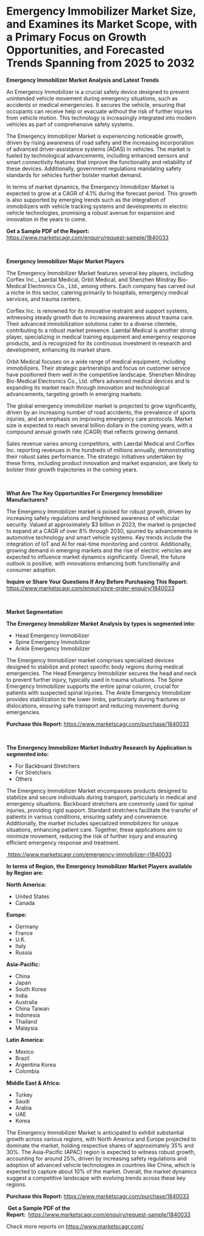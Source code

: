 <p><h1>Emergency Immobilizer Market Size, and Examines its Market Scope, with a Primary Focus on Growth Opportunities, and Forecasted Trends Spanning from 2025 to 2032</h1></p><p><strong>Emergency Immobilizer Market Analysis and Latest Trends</strong></p>
<p><p>An Emergency Immobilizer is a crucial safety device designed to prevent unintended vehicle movement during emergency situations, such as accidents or medical emergencies. It secures the vehicle, ensuring that occupants can receive help or evacuate without the risk of further injuries from vehicle motion. This technology is increasingly integrated into modern vehicles as part of comprehensive safety systems.</p><p>The Emergency Immobilizer Market is experiencing noticeable growth, driven by rising awareness of road safety and the increasing incorporation of advanced driver-assistance systems (ADAS) in vehicles. The market is fueled by technological advancements, including enhanced sensors and smart connectivity features that improve the functionality and reliability of these devices. Additionally, government regulations mandating safety standards for vehicles further bolster market demand.</p><p>In terms of market dynamics, the Emergency Immobilizer Market is expected to grow at a CAGR of 4.1% during the forecast period. This growth is also supported by emerging trends such as the integration of immobilizers with vehicle tracking systems and developments in electric vehicle technologies, promising a robust avenue for expansion and innovation in the years to come.</p></p>
<p><strong>Get a Sample PDF of the Report:&nbsp;</strong> <a href="https://www.marketscagr.com/enquiry/request-sample/1840033?utm_campaign=3225&utm_medium=2&utm_source=Github&utm_content=ia&utm_term=05032025&utm_id=emergency-immobilizer">https://www.marketscagr.com/enquiry/request-sample/1840033</a></p>
<p>&nbsp;</p>
<p><strong>Emergency Immobilizer Major Market Players</strong></p>
<p><p>The Emergency Immobilizer Market features several key players, including Corflex Inc., Laerdal Medical, Orbit Medical, and Shenzhen Mindray Bio-Medical Electronics Co., Ltd., among others. Each company has carved out a niche in this sector, catering primarily to hospitals, emergency medical services, and trauma centers. </p><p>Corflex Inc. is renowned for its innovative restraint and support systems, witnessing steady growth due to increasing awareness about trauma care. Their advanced immobilization solutions cater to a diverse clientele, contributing to a robust market presence. Laerdal Medical is another strong player, specializing in medical training equipment and emergency response products, and is recognized for its continuous investment in research and development, enhancing its market share.</p><p>Orbit Medical focuses on a wide range of medical equipment, including immobilizers. Their strategic partnerships and focus on customer service have positioned them well in the competitive landscape. Shenzhen Mindray Bio-Medical Electronics Co., Ltd. offers advanced medical devices and is expanding its market reach through innovation and technological advancements, targeting growth in emerging markets.</p><p>The global emergency immobilizer market is projected to grow significantly, driven by an increasing number of road accidents, the prevalence of sports injuries, and an emphasis on improving emergency care protocols. Market size is expected to reach several billion dollars in the coming years, with a compound annual growth rate (CAGR) that reflects growing demand.</p><p>Sales revenue varies among competitors, with Laerdal Medical and Corflex Inc. reporting revenues in the hundreds of millions annually, demonstrating their robust sales performance. The strategic initiatives undertaken by these firms, including product innovation and market expansion, are likely to bolster their growth trajectories in the coming years.</p></p>
<p>&nbsp;</p>
<p><strong>What Are The Key Opportunities For Emergency Immobilizer Manufacturers?</strong></p>
<p><p>The Emergency Immobilizer market is poised for robust growth, driven by increasing safety regulations and heightened awareness of vehicular security. Valued at approximately $3 billion in 2023, the market is projected to expand at a CAGR of over 8% through 2030, spurred by advancements in automotive technology and smart vehicle systems. Key trends include the integration of IoT and AI for real-time monitoring and control. Additionally, growing demand in emerging markets and the rise of electric vehicles are expected to influence market dynamics significantly. Overall, the future outlook is positive, with innovations enhancing both functionality and consumer adoption.</p></p>
<p><strong>Inquire or Share Your Questions If Any Before Purchasing This Report:</strong> <a href="https://www.marketscagr.com/enquiry/pre-order-enquiry/1840033?utm_campaign=3225&utm_medium=2&utm_source=Github&utm_content=ia&utm_term=05032025&utm_id=emergency-immobilizer">https://www.marketscagr.com/enquiry/pre-order-enquiry/1840033</a></p>
<p>&nbsp;</p>
<p><strong>Market Segmentation</strong></p>
<p><strong>The Emergency Immobilizer Market Analysis by types is segmented into:</strong></p>
<p><ul><li>Head Emergency Immobilizer</li><li>Spine Emergency Immobilizer</li><li>Ankle Emergency Immobilizer</li></ul></p>
<p><p>The Emergency Immobilizer market comprises specialized devices designed to stabilize and protect specific body regions during medical emergencies. The Head Emergency Immobilizer secures the head and neck to prevent further injury, typically used in trauma situations. The Spine Emergency Immobilizer supports the entire spinal column, crucial for patients with suspected spinal injuries. The Ankle Emergency Immobilizer provides stabilization to the lower limbs, particularly during fractures or dislocations, ensuring safe transport and reducing movement during emergencies.</p></p>
<p><strong>Purchase this Report:&nbsp;</strong><a href="https://www.marketscagr.com/purchase/1840033?utm_campaign=3225&utm_medium=2&utm_source=Github&utm_content=ia&utm_term=05032025&utm_id=emergency-immobilizer">https://www.marketscagr.com/purchase/1840033</a></p>
<p>&nbsp;</p>
<p><strong>The Emergency Immobilizer Market Industry Research by Application is segmented into:</strong></p>
<p><ul><li>For Backboard Stretchers</li><li>For Stretchers</li><li>Others</li></ul></p>
<p><p>The Emergency Immobilizer Market encompasses products designed to stabilize and secure individuals during transport, particularly in medical and emergency situations. Backboard stretchers are commonly used for spinal injuries, providing rigid support. Standard stretchers facilitate the transfer of patients in various conditions, ensuring safety and convenience. Additionally, the market includes specialized immobilizers for unique situations, enhancing patient care. Together, these applications aim to minimize movement, reducing the risk of further injury and ensuring efficient emergency response and treatment.</p></p>
<p><a href="https://www.marketscagr.com/emergency-immobilizer-r1840033?utm_campaign=3225&utm_medium=2&utm_source=Github&utm_content=ia&utm_term=05032025&utm_id=emergency-immobilizer">&nbsp;https://www.marketscagr.com/emergency-immobilizer-r1840033</a></p>
<p><strong>In terms of Region, the Emergency Immobilizer Market Players available by Region are:</strong></p>
<p>
    <p> <strong> North America: </strong>
        <ul>
            <li>United States</li>
            <li>Canada</li>
        </ul>
        </p> 
    <p> <strong> Europe: </strong>
        <ul>
            <li>Germany</li>
            <li>France</li>
            <li>U.K.</li>
            <li>Italy</li>
            <li>Russia</li>
        </ul>
        </p> 
    <p> <strong> Asia-Pacific: </strong>
        <ul>
            <li>China</li>
            <li>Japan</li>
            <li>South Korea</li>
            <li>India</li>
            <li>Australia</li>
            <li>China Taiwan</li>
            <li>Indonesia</li>
            <li>Thailand</li>
            <li>Malaysia</li>
        </ul>
        </p> 
    <p> <strong> Latin America: </strong>
        <ul>
            <li>Mexico</li>
            <li>Brazil</li>
            <li>Argentina Korea</li>
            <li>Colombia</li>
        </ul>
        </p> 
    <p> <strong> Middle East & Africa: </strong>
        <ul>
            <li>Turkey</li>
            <li>Saudi</li>
            <li>Arabia</li>
            <li>UAE</li>
            <li>Korea</li>
        </ul>
    </p>
    </p>
<p><p>The Emergency Immobilizer Market is anticipated to exhibit substantial growth across various regions, with North America and Europe projected to dominate the market, holding respective shares of approximately 35% and 30%. The Asia-Pacific (APAC) region is expected to witness robust growth, accounting for around 25%, driven by increasing safety regulations and adoption of advanced vehicle technologies in countries like China, which is expected to capture about 10% of the market. Overall, the market dynamics suggest a competitive landscape with evolving trends across these key regions.</p></p>
<p><strong>Purchase this Report: </strong><a href="https://www.marketscagr.com/purchase/1840033?utm_campaign=3225&utm_medium=2&utm_source=Github&utm_content=ia&utm_term=05032025&utm_id=emergency-immobilizer">https://www.marketscagr.com/purchase/1840033</a></p>
<p>&nbsp;<strong>Get a Sample PDF of the Report:&nbsp;&nbsp;</strong><a href="https://www.marketscagr.com/enquiry/request-sample/1840033?utm_campaign=3225&utm_medium=2&utm_source=Github&utm_content=ia&utm_term=05032025&utm_id=emergency-immobilizer">https://www.marketscagr.com/enquiry/request-sample/1840033</a></p>
<p><strong></strong></p>
<p>Check more reports on <a href="https://www.marketscagr.com/?utm_campaign=3225&utm_medium=2&utm_source=Github&utm_content=ia&utm_term=05032025&utm_id=emergency-immobilizer">https://www.marketscagr.com/</a></p>